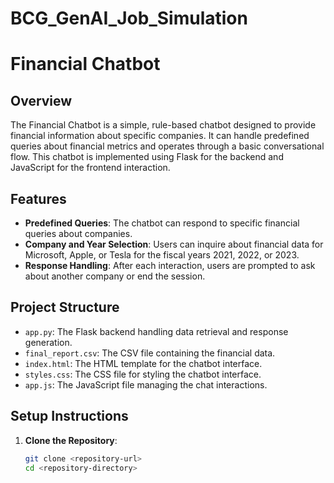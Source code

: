 # BCG_GenAI_Job_Simulation
# Financial Chatbot

## Overview

The Financial Chatbot is a simple, rule-based chatbot designed to provide financial information about specific companies. It can handle predefined queries about financial metrics and operates through a basic conversational flow. This chatbot is implemented using Flask for the backend and JavaScript for the frontend interaction.

## Features

- **Predefined Queries**: The chatbot can respond to specific financial queries about companies.
- **Company and Year Selection**: Users can inquire about financial data for Microsoft, Apple, or Tesla for the fiscal years 2021, 2022, or 2023.
- **Response Handling**: After each interaction, users are prompted to ask about another company or end the session.

## Project Structure

- `app.py`: The Flask backend handling data retrieval and response generation.
- `final_report.csv`: The CSV file containing the financial data.
- `index.html`: The HTML template for the chatbot interface.
- `styles.css`: The CSS file for styling the chatbot interface.
- `app.js`: The JavaScript file managing the chat interactions.

## Setup Instructions

1. **Clone the Repository**:
   ```bash
   git clone <repository-url>
   cd <repository-directory>
